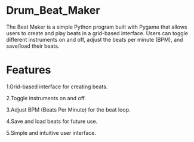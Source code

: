 # Drum_Beat_Maker
The Beat Maker is a simple Python program built with Pygame that allows users to create and play beats in a grid-based interface. Users can toggle different instruments on and off, adjust the beats per minute (BPM), and save/load their beats.

# Features
1.Grid-based interface for creating beats.

2.Toggle instruments on and off.

3.Adjust BPM (Beats Per Minute) for the beat loop.

4.Save and load beats for future use.

5.Simple and intuitive user interface.

